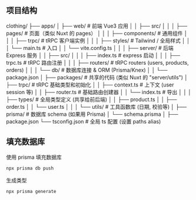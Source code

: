 
## 项目结构

clothing/
├── apps/
│ ├── web/ # 前端 Vue3 应用
│ │ ├── src/
│ │ │ ├── pages/ # 页面（类似 Nuxt 的 pages）
│ │ │ ├── components/ # 通用组件
│ │ │ ├── trpc/ # tRPC 客户端实例
│ │ │ ├── styles/ # Tailwind / 全局样式
│ │ │ └── main.ts # 入口
│ │ └── vite.config.ts
│ │
│ ├── server/ # 后端 Express 服务
│ │ ├── src/
│ │ │ ├── index.ts # express 启动
│ │ │ ├── trpc.ts # tRPC 路由注册
│ │ │ ├── routers/ # tRPC routers (users, products, orders)
│ │ │ └── db/ # 数据库连接 & ORM (Prisma/Knex)
│ │ └── package.json
│
├── packages/ # 共享的代码 (类似 Nuxt 的 "server/utils")
│ ├── trpc/ # tRPC 基础类型和初始化
│ │ ├── context.ts # 上下文 (user session 等)
│ │ ├── router.ts # 基础路由创建器
│ │ └── index.ts # 导出
│ │
│ ├── types/ # 全局类型定义 (共享给前后端)
│ │ ├── product.ts
│ │ ├── order.ts
│ │ └── user.ts
│ │
│ └── utils/ # 工具函数库 (日期, 校验等)
│
├── prisma/ # 数据库 schema (如果用 Prisma)
│ └── schema.prisma
│
├── package.json
└── tsconfig.json # 全局 ts 配置 (设置 paths alias)

## 填充数据库

使用 prisma 填充数据库

```sh
npx prisma db push
```

生成类型

```sh
npx prisma generate
```
